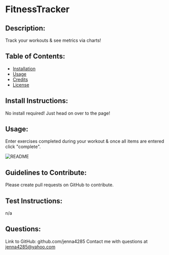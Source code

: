   # FitnessTracker
  
  ## Description:
  Track your workouts & see metrics via charts!
  
  ## Table of Contents:
  - [Installation](#installation)
  - [Usage](#usage)
  - [Credits](#credits)
  - [License](#license)
  
  ## Install Instructions:
  No install required! Just head on over to the page!
  
  ## Usage:
  Enter exercises completed during your workout & once all items are entered click "complete". 
  
  ![README](readmeimage/GIF.gif)
  
  ## Guidelines to Contribute:
  Please create pull requests on GitHub to contribute.
  
  ## Test Instructions:
  n/a
  
  ## Questions:
  Link to GitHub: github.com/jenna4285
  Contact me with questions at jenna4285@yahoo.com  
